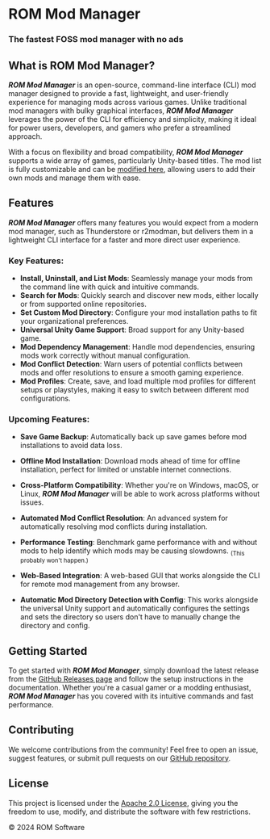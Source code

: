 # ROM Mod Manager
### The fastest FOSS mod manager with no ads

## What is ROM Mod Manager?

***ROM Mod Manager*** is an open-source, command-line interface (CLI) mod manager designed to provide a fast, lightweight, and user-friendly experience for managing mods across various games. Unlike traditional mod managers with bulky graphical interfaces, ***ROM Mod Manager*** leverages the power of the CLI for efficiency and simplicity, making it ideal for power users, developers, and gamers who prefer a streamlined approach. 

With a focus on flexibility and broad compatibility, ***ROM Mod Manager*** supports a wide array of games, particularly Unity-based titles. The mod list is fully customizable and can be [modified here](https://github.com/segadreamcast1/ROMModList), allowing users to add their own mods and manage them with ease.

## Features

***ROM Mod Manager*** offers many features you would expect from a modern mod manager, such as Thunderstore or r2modman, but delivers them in a lightweight CLI interface for a faster and more direct user experience. 

### Key Features:
- **Install, Uninstall, and List Mods**: Seamlessly manage your mods from the command line with quick and intuitive commands.
- **Search for Mods**: Quickly search and discover new mods, either locally or from supported online repositories.
- **Set Custom Mod Directory**: Configure your mod installation paths to fit your organizational preferences.
- **Universal Unity Game Support**: Broad support for any Unity-based game.
- **Mod Dependency Management**: Handle mod dependencies, ensuring mods work correctly without manual configuration.
- **Mod Conflict Detection**: Warn users of potential conflicts between mods and offer resolutions to ensure a smooth gaming experience.
- **Mod Profiles**: Create, save, and load multiple mod profiles for different setups or playstyles, making it easy to switch between different mod configurations.

### Upcoming Features:
- **Save Game Backup**: Automatically back up save games before mod installations to avoid data loss.
- **Offline Mod Installation**: Download mods ahead of time for offline installation, perfect for limited or unstable internet connections.
- **Cross-Platform Compatibility**: Whether you're on Windows, macOS, or Linux, ***ROM Mod Manager*** will be able to work across platforms without issues.
- **Automated Mod Conflict Resolution**: An advanced system for automatically resolving mod conflicts during installation.
- **Performance Testing**: Benchmark game performance with and without mods to help identify which mods may be causing slowdowns.
  <sub>(This probably won't happen.)</sub>
  
- **Web-Based Integration**: A web-based GUI that works alongside the CLI for remote mod management from any browser.
- **Automatic Mod Directory Detection with Config**: This works alongside the universal Unity support and automatically configures the settings and sets the directory so users don't have to manually change the directory and config.

## Getting Started

To get started with ***ROM Mod Manager***, simply download the latest release from the [GitHub Releases page](https://github.com/segadreamcast1/ROMManager/releases) and follow the setup instructions in the documentation. Whether you're a casual gamer or a modding enthusiast, ***ROM Mod Manager*** has you covered with its intuitive commands and fast performance.

## Contributing

We welcome contributions from the community! Feel free to open an issue, suggest features, or submit pull requests on our [GitHub repository](https://github.com/segadreamcast1/ROMManager).

## License

This project is licensed under the [Apache 2.0 License](https://www.apache.org/licenses/LICENSE-2.0), giving you the freedom to use, modify, and distribute the software with few restrictions.

&copy; 2024 ROM Software
